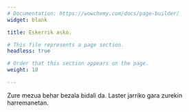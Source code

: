 ```yaml
---
# Documentation: https://wowchemy.com/docs/page-builder/
widget: blank

title: Eskerrik asko.

# This file represents a page section.
headless: true

# Order that this section appears on the page.
weight: 10

---
```


Zure mezua behar bezala bidali da. Laster jarriko gara zurekin harremanetan.